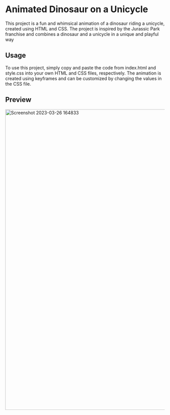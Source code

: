 # Animated Dinosaur on a Unicycle
This project is a fun and whimsical animation of a dinosaur riding a unicycle, created using HTML and CSS. The project is inspired by the Jurassic Park franchise and combines a dinosaur and a unicycle in a unique and playful way

## Usage
To use this project, simply copy and paste the code from index.html and style.css into your own HTML and CSS files, respectively. The animation is created using keyframes and can be customized by changing the values in the CSS file.

## Preview
<img width="949" alt="Screenshot 2023-03-26 164833" src="https://user-images.githubusercontent.com/59678435/227772391-ab62766e-2c5f-44bb-b391-55fff63bcc48.png">
